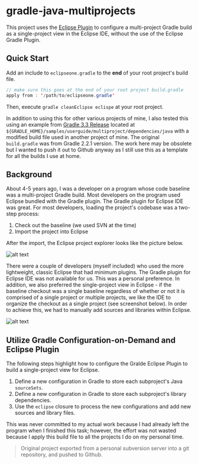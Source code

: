 # gradle-java-multiprojects

This project uses the [Eclipse Plugin](https://docs.gradle.org/current/userguide/eclipse_plugin.html) to configure a multi-project Gradle build as a single-project view in the Eclipse IDE, without the use of the Eclipse Gradle Plugin.

## Quick Start

Add an include to `eclipseone.gradle` to the **end** of your root project's build file.

```java
// make sure this goes at the end of your root project build.gradle
apply from : '/path/to/eclipseone.gradle'
```

Then, execute `gradle cleanEclipse eclispe` at your root project.

In addition to using this for other various projects of mine, I also tested this using an example from [Gradle 3.3 Release](https://services.gradle.org/distributions) located at `${GRADLE_HOME}/samples/userguide/multiproject/dependencies/java` with a modified build file used in another project of mine. The original `build.gradle` was from Gradle 2.2.1 version. The work here may be obsolete but I wanted to push it out to Github anyway as I still use this as a template for all the builds I use at home.

## Background

About 4-5 years ago, I was a developer on a program whose code baseline was a multi-project Gradle build. Most developers on the program used Eclipse bundled with the Gradle plugin. The Gradle plugin for Eclipse IDE was great. For most developers, loading the project's codebase was a two-step process:

1. Check out the baseline (we used SVN at the time)
2. Import the project into Eclipse

After the import, the Eclipse project explorer looks like the picture below.

![alt text](https://github.com/kkdt/gradle-java-multiprojects/blob/master/img/screenshot1.png "Eclipse import Gradle project")

There were a couple of developers (myself included) who used the more lightweight, classic Eclipse that had minimum plugins. The Gradle plugin for Eclipse IDE was not available for us. This was a personal preference. In addition, we also preferred the single-project view in Eclipse - if the baseline checkout was a single baseline regardless of whether or not it is comprised of a single project or multiple projects, we like the IDE to organize the checkout as a single project (see screenshot below). In order to achieve this, we had to manually add sources and libraries within Eclipse.

![alt text](https://github.com/kkdt/gradle-java-multiprojects/blob/master/img/screenshot2.png "Eclipse single-project import")

## Utilize Gradle Configuration-on-Demand and Eclipse Plugin

The following steps highlight how to configure the Gralde Eclipse Plugin to build a single-project view for Eclipse.

1. Define a new configuration in Gradle to store each subproject's Java `sourceSets`.
2. Define a new configuration in Gradle to store each subproject's library dependencies.
3. Use the `eclipse` closure to process the new configurations and add new sources and library files.

This was never committed to my actual work because I had already left the program when I finished this task; however, the effort was not wasted because I apply this build file to all the projects I do on my personal time.

> Original project exported from a personal subversion server into a git repository, and pushed to Github.
